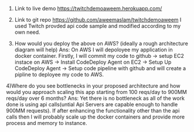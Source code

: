 1) Link to live demo https://twitchdemoaweem.herokuapp.com/
2) Link to git repo https://github.com/aweemaslam/twitchdemoaweem
I  used Twitch provded api code sample and modified according to my own need.

3) How would you deploy the above on AWS? (ideally a rough architecture diagram will help)
Ans: On AWS I will depoloyee my application in docker container. Firstly, I will commit my code to github -> setup EC2 instace on AWS -> Install CodeDeploy Agent on EC2 -> Setup Up CodeDeploy Agent -> Setup code pipeline with github and will create a pipline to deployee my code to AWS.

4)Where do you see bottlenecks in your proposed architecture and how would you approach scaling this app starting from 100 reqs/day to 900MM reqs/day over 6 months?
Ans: Yet there is no bottleneck as all of the work done is using api calls(untial Api Servers are capable enough to handle 900MM requests). If after enhancing the functionality other than the api calls then I will probably scale up the docker containers and provide more process and memory to instance.